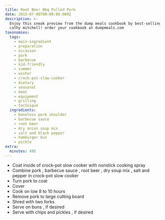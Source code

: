 ```yaml
---
title: Root Beer Bbq Pulled Pork
date: 2015-07-06T00:00:00.000Z
description: >-
  Enjoy this sneak preview from the dump meals cookbook by best-selling author,
  cathy mitchell! order your cookbook at dumpmeals.com
taxonomies:
  tags:
    - main-ingredient
    - preparation
    - occasion
    - pork
    - barbecue
    - kid-friendly
    - summer
    - winter
    - crock-pot-slow-cooker
    - dietary
    - seasonal
    - meat
    - equipment
    - grilling
    - technique
  ingredients:
    - boneless pork shoulder
    - barbecue sauce
    - root beer
    - dry onion soup mix
    - salt and black pepper
    - hamburger bun
    - pickle
extra:
  minutes: 495
---
```

 - Coat inside of crock-pot slow cooker with nonstick cooking spray
 - Combine pork , barbecue sauce , root beer , dry soup mix , salt and pepper in crock-pot slow cooker
 - Turn pork to coat
 - Cover
 - Cook on low 8 to 10 hours
 - Remove pork to large cutting board
 - Shred with two forks
 - Serve on buns , if desired
 - Serve with chips and pickles , if desired
